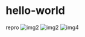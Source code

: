 # hello-world
repro
![img2](https://user-images.githubusercontent.com/121714389/210132881-2d4489ea-0101-4353-9d0e-b8652661d364.jpg)
![img2](https://user-images.githubusercontent.com/121714389/210132884-d6597182-baf6-46e9-96a1-9745cfd4f74a.jpg)
![img4](https://user-images.githubusercontent.com/121714389/210132996-bdb0fb45-ba60-4b49-9b75-d29839f3cb8e.jpg)

